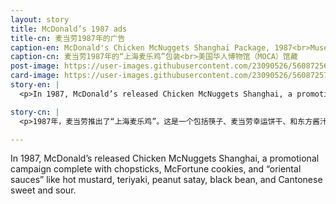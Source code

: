 ```yaml
---
layout: story
title: McDonald’s 1987 ads
title-cn: 麦当劳1987年的广告
caption-en: McDonald's Chicken McNuggets Shanghai Package, 1987<br>Museum of Chinese In America (MOCA) collection
caption-cn: 麦当劳1987年的“上海麦乐鸡”包装<br>美国华人博物馆（MOCA）馆藏
post-image: https://user-images.githubusercontent.com/23090526/56087256-12036200-5e35-11e9-9a62-8602bb96f542.jpg
card-image: https://user-images.githubusercontent.com/23090526/56087257-13348f00-5e35-11e9-8516-c2c1b8460262.jpg
story-en: |
  <p>In 1987, McDonald’s released Chicken McNuggets Shanghai, a promotional campaign complete with chopsticks, McFortune cookies, and “oriental sauces” like hot mustard, teriyaki, peanut satay, black bean, and Cantonese sweet and sour. McDonald’s branded its new release with a graphic identity packed with oriental motifs and produced TV commercials that cast Chinese culture in absurdly cartoonish stereotypes. One such advertisement features a Fu Manchu-type character who states he has “come many miles from inscrutable Orient to tell you about Chicken McNugget Shanghai;” others depict white Americans fumbling with chopsticks. Borrowing from pernicious stereotypes of Orientalism and Yellow Peril, McDonald’s simply repackaged its product in attempts to capitalize off the “exoticness” of the East.</p>

story-cn: |
  <p>1987年，麦当劳推出了“上海麦乐鸡”。这是一个包括筷子、麦当劳幸运饼干、和东方酱汁的全套推广。东方酱汁的选择有辣芥末酱、照烧酱、花生沙爹酱、黑豆酱、和广东酸甜酱等。麦当劳用充满东方色彩的包装设计推出了这个全新的产品，并拍摄了一个电视广告，片中用荒谬的卡通刻板形象演绎中国文化。其中一个广告是用傅满洲式的角色，声称自己来自遥远的高深莫测的东方，专程来介绍“上海麦乐鸡”；另外的广告则是描写美国白人摸索着使用筷子。借助《东方主义》和《黄祸》中恶劣的刻板形象，麦当劳只是重新包装了一下它的产品，玩弄的是东方的“异国情调”。</p>

---
```


In 1987, McDonald’s released Chicken McNuggets Shanghai, a promotional campaign complete with chopsticks, McFortune cookies, and “oriental sauces” like hot mustard, teriyaki, peanut satay, black bean, and Cantonese sweet and sour.
